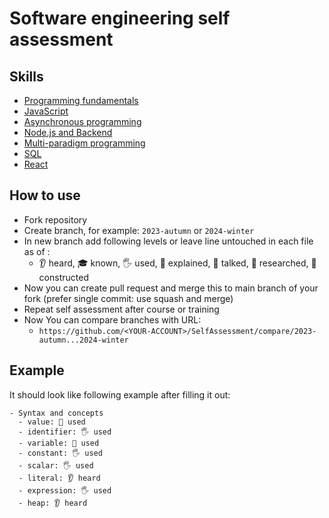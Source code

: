 # Software engineering self assessment

## Skills

- [Programming fundamentals](Skills/Programming.md)
- [JavaScript](Skills/JavaScript.md)
- [Asynchronous programming](Skills/Async.md)
- [Node.js and Backend](Skills/NodeJS.md)
- [Multi-paradigm programming](Skills/Paradigms.md)
- [SQL](Skills/SQL.md)
- [React](Skills/React.md)

## How to use

- Fork repository
- Create branch, for example: `2023-autumn` or `2024-winter`
- In new branch add following levels or leave line untouched in each file as of :
  - 👂 heard, 🎓 known, 🖐️ used, 🙋 explained, 📢 talked, 🔬 researched, 🚀 constructed
- Now you can create pull request and merge this to main branch of your fork (prefer single commit: use squash and merge)
- Repeat self assessment after course or training
- Now You can compare branches with URL:
  - `https://github.com/<YOUR-ACCOUNT>/SelfAssessment/compare/2023-autumn...2024-winter`

## Example

It should look like following example after filling it out:

```
- Syntax and concepts
  - value: 🙋 used
  - identifier: 🖐️ used
  - variable: 🙋 used
  - constant: 🖐️ used
  - scalar: 🖐️ used
  - literal: 👂 heard
  - expression: 🖐️ used
  - heap: 👂 heard
```

